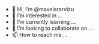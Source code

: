 - 👋 Hi, I’m @mavelararvizu
- 👀 I’m interested in ...
- 🌱 I’m currently learning ...
- 💞️ I’m looking to collaborate on ...
- 📫 How to reach me ...

<!---
mavelararvizu/mavelararvizu is a ✨ special ✨ repository because its `README.md` (this file) appears on your GitHub profile.
You can click the Preview link to take a look at your changes.
--->
